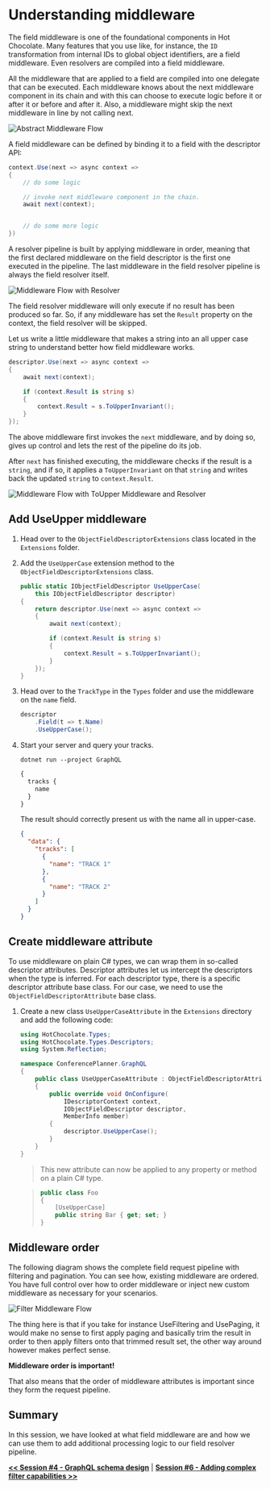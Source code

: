 # Understanding middleware

The field middleware is one of the foundational components in Hot Chocolate. Many features that you use like, for instance, the `ID` transformation from internal IDs to global object identifiers, are a field middleware. Even resolvers are compiled into a field middleware.

All the middleware that are applied to a field are compiled into one delegate that can be executed. Each middleware knows about the next middleware component in its chain and with this can choose to execute logic before it or after it or before and after it. Also, a middleware might skip the next middleware in line by not calling next.

![Abstract Middleware Flow](images/17-middleware-flow.png)

A field middleware can be defined by binding it to a field with the descriptor API:

```csharp
context.Use(next => async context =>
{
    // do some logic

    // invoke next middleware component in the chain.
    await next(context);


    // do some more logic
})
```

A resolver pipeline is built by applying middleware in order, meaning that the first declared middleware on the field descriptor is the first one executed in the pipeline. The last middleware in the field resolver pipeline is always the field resolver itself.

![Middleware Flow with Resolver](images/18-middleware-flow.png)

The field resolver middleware will only execute if no result has been produced so far. So, if any middleware has set the `Result` property on the context, the field resolver will be skipped.

Let us write a little middleware that makes a string into an all upper case string to understand better how field middleware works.

```csharp
descriptor.Use(next => async context =>
{
    await next(context);

    if (context.Result is string s)
    {
        context.Result = s.ToUpperInvariant();
    }
});
```

The above middleware first invokes the `next` middleware, and by doing so, gives up control and lets the rest of the pipeline do its job.

After `next` has finished executing, the middleware checks if the result is a `string`, and if so, it applies a `ToUpperInvariant` on that `string` and writes back the updated `string` to `context.Result`.

![Middleware Flow with ToUpper Middleware and Resolver](images/19-middleware-flow.png)

## Add UseUpper middleware

1. Head over to the `ObjectFieldDescriptorExtensions` class located in the `Extensions` folder.

1. Add the `UseUpperCase` extension method to the `ObjectFieldDescriptorExtensions` class.

   ```csharp
   public static IObjectFieldDescriptor UseUpperCase(
       this IObjectFieldDescriptor descriptor)
   {
       return descriptor.Use(next => async context =>
       {
           await next(context);

           if (context.Result is string s)
           {
               context.Result = s.ToUpperInvariant();
           }
       });
   }
   ```

1. Head over to the `TrackType` in the `Types` folder and use the middleware on the `name` field.

   ```csharp
   descriptor
       .Field(t => t.Name)
       .UseUpperCase();
   ```

1. Start your server and query your tracks.

   ```console
   dotnet run --project GraphQL
   ```

   ```graphql
   {
     tracks {
       name
     }
   }
   ```

   The result should correctly present us with the name all in upper-case.

   ```json
   {
     "data": {
       "tracks": [
         {
           "name": "TRACK 1"
         },
         {
           "name": "TRACK 2"
         }
       ]
     }
   }
   ```

## Create middleware attribute

To use middleware on plain C# types, we can wrap them in so-called descriptor attributes. Descriptor attributes let us intercept the descriptors when the type is inferred. For each descriptor type, there is a specific descriptor attribute base class. For our case, we need to use the `ObjectFieldDescriptorAttribute` base class.

1. Create a new class `UseUpperCaseAttribute` in the `Extensions` directory and add the following code:

   ```csharp
   using HotChocolate.Types;
   using HotChocolate.Types.Descriptors;
   using System.Reflection;

   namespace ConferencePlanner.GraphQL
   {
       public class UseUpperCaseAttribute : ObjectFieldDescriptorAttribute
       {
           public override void OnConfigure(
               IDescriptorContext context,
               IObjectFieldDescriptor descriptor,
               MemberInfo member)
           {
               descriptor.UseUpperCase();
           }
       }
   }
   ```

   > This new attribute can now be applied to any property or method on a plain C# type.

   > ```csharp
   > public class Foo
   > {
   >     [UseUpperCase]
   >     public string Bar { get; set; }
   > }
   > ```

## Middleware order

The following diagram shows the complete field request pipeline with filtering and pagination. You can see how, existing middleware are ordered. You have full control over how to order middleware or inject new custom middleware as necessary for your scenarios.

![Filter Middleware Flow](images/20-middleware-flow.png)

The thing here is that if you take for instance UseFiltering and UsePaging, it would make no sense to first apply paging and basically trim the result in order to then apply filters onto that trimmed result set, the other way around however makes perfect sense.

**Middleware order is important!**

That also means that the order of middleware attributes is important since they form the request pipeline.

## Summary

In this session, we have looked at what field middleware are and how we can use them to add additional processing logic to our field resolver pipeline.

[**<< Session #4 - GraphQL schema design**](4-schema-design.md) | [**Session #6 - Adding complex filter capabilities >>**](6-adding-complex-filter-capabilities.md) 

